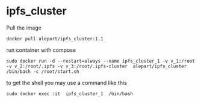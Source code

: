 # ipfs_cluster

Pull the image
```
docker pull alepart/ipfs_cluster:1.1
```
run container with compose
```
sudo docker run -d --restart=always --name ipfs_cluster_1 -v v_1:/root -v v_2:/root/.ipfs -v v_3:/root/.ipfs-cluster  alepart/ipfs_cluster  /bin/bash -c /root/start.sh

```

to get the shell you may use a command like this
```
sudo docker exec -it  ipfs_cluster_1  /bin/bash
```
